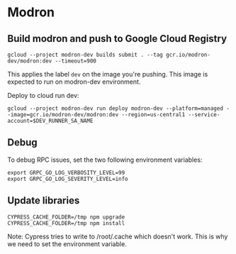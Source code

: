 # Modron 

## Build modron and push to Google Cloud Registry

```
gcloud --project modron-dev builds submit . --tag gcr.io/modron-dev/modron:dev --timeout=900
```

This applies the label `dev` on the image you're pushing.
This image is expected to run on modron-dev environment.

Deploy to cloud run dev:

```
gcloud --project modron-dev run deploy modron-dev --platform=managed --image=gcr.io/modron-dev/modron:dev --region=us-central1 --service-account=$DEV_RUNNER_SA_NAME
```

## Debug

To debug RPC issues, set the two following environment variables:

```
export GRPC_GO_LOG_VERBOSITY_LEVEL=99
export GRPC_GO_LOG_SEVERITY_LEVEL=info
```

## Update libraries

```
CYPRESS_CACHE_FOLDER=/tmp npm upgrade
CYPRESS_CACHE_FOLDER=/tmp npm install
```

Note: Cypress tries to write to /root/.cache which doesn't work. This is why we need to set the environment variable.